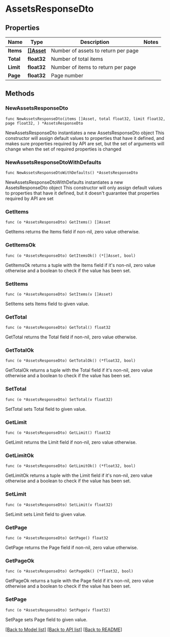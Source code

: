# AssetsResponseDto

## Properties

Name | Type | Description | Notes
------------ | ------------- | ------------- | -------------
**Items** | [**[]Asset**](Asset.md) | Number of assets to return per page | 
**Total** | **float32** | Number of total items | 
**Limit** | **float32** | Number of items to return per page | 
**Page** | **float32** | Page number | 

## Methods

### NewAssetsResponseDto

`func NewAssetsResponseDto(items []Asset, total float32, limit float32, page float32, ) *AssetsResponseDto`

NewAssetsResponseDto instantiates a new AssetsResponseDto object
This constructor will assign default values to properties that have it defined,
and makes sure properties required by API are set, but the set of arguments
will change when the set of required properties is changed

### NewAssetsResponseDtoWithDefaults

`func NewAssetsResponseDtoWithDefaults() *AssetsResponseDto`

NewAssetsResponseDtoWithDefaults instantiates a new AssetsResponseDto object
This constructor will only assign default values to properties that have it defined,
but it doesn't guarantee that properties required by API are set

### GetItems

`func (o *AssetsResponseDto) GetItems() []Asset`

GetItems returns the Items field if non-nil, zero value otherwise.

### GetItemsOk

`func (o *AssetsResponseDto) GetItemsOk() (*[]Asset, bool)`

GetItemsOk returns a tuple with the Items field if it's non-nil, zero value otherwise
and a boolean to check if the value has been set.

### SetItems

`func (o *AssetsResponseDto) SetItems(v []Asset)`

SetItems sets Items field to given value.


### GetTotal

`func (o *AssetsResponseDto) GetTotal() float32`

GetTotal returns the Total field if non-nil, zero value otherwise.

### GetTotalOk

`func (o *AssetsResponseDto) GetTotalOk() (*float32, bool)`

GetTotalOk returns a tuple with the Total field if it's non-nil, zero value otherwise
and a boolean to check if the value has been set.

### SetTotal

`func (o *AssetsResponseDto) SetTotal(v float32)`

SetTotal sets Total field to given value.


### GetLimit

`func (o *AssetsResponseDto) GetLimit() float32`

GetLimit returns the Limit field if non-nil, zero value otherwise.

### GetLimitOk

`func (o *AssetsResponseDto) GetLimitOk() (*float32, bool)`

GetLimitOk returns a tuple with the Limit field if it's non-nil, zero value otherwise
and a boolean to check if the value has been set.

### SetLimit

`func (o *AssetsResponseDto) SetLimit(v float32)`

SetLimit sets Limit field to given value.


### GetPage

`func (o *AssetsResponseDto) GetPage() float32`

GetPage returns the Page field if non-nil, zero value otherwise.

### GetPageOk

`func (o *AssetsResponseDto) GetPageOk() (*float32, bool)`

GetPageOk returns a tuple with the Page field if it's non-nil, zero value otherwise
and a boolean to check if the value has been set.

### SetPage

`func (o *AssetsResponseDto) SetPage(v float32)`

SetPage sets Page field to given value.



[[Back to Model list]](../README.md#documentation-for-models) [[Back to API list]](../README.md#documentation-for-api-endpoints) [[Back to README]](../README.md)


